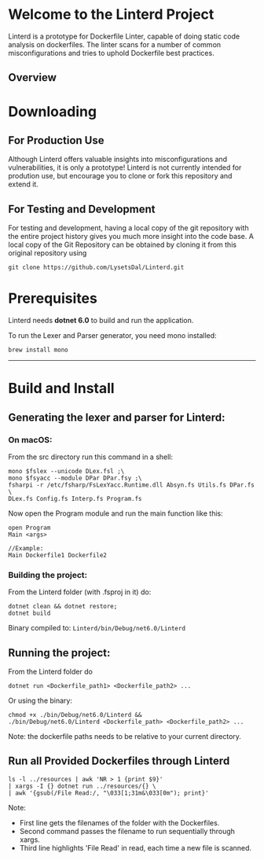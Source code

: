 # Welcome to the Linterd Project

Linterd is a prototype for Dockerfile Linter, capable of doing static code analysis on dockerfiles.
The linter scans for a number of common misconfigurations and tries to uphold Dockerfile best practices.


## Overview 


# Downloading
## For Production Use
Although Linterd offers valuable insights into misconfigurations and vulnerabilities, it is only a prototype! Linterd is not currently intended for prodution use, but encourage you to clone or fork this repository and extend it.

## For Testing and Development
For testing and development, having a local copy of the git repository with the entire project history gives you much more insight into the code base.
A local copy of the Git Repository can be obtained by cloning it from this original repository using
```
git clone https://github.com/LysetsDal/Linterd.git
```

# Prerequisites
Linterd needs **dotnet 6.0** to build and run the application.

To run the Lexer and Parser generator, you need mono installed:
```
brew install mono 
```
***

# Build and Install
## Generating the lexer and parser for Linterd:
### On macOS:

From the src directory run this command in a shell:
````
mono $fslex --unicode DLex.fsl ;\
mono $fsyacc --module DPar DPar.fsy ;\
fsharpi -r /etc/fsharp/FsLexYacc.Runtime.dll Absyn.fs Utils.fs DPar.fs \
DLex.fs Config.fs Interp.fs Program.fs

````

Now open the Program module and run the main function like this:
```
open Program
Main <args>

//Example: 
Main Dockerfile1 Dockerfile2
```

### Building the project:
From the Linterd folder (with .fsproj in it) do:
```
dotnet clean && dotnet restore;
dotnet build 
```
Binary compiled to: ``Linterd/bin/Debug/net6.0/Linterd``

## Running the project:
From the Linterd folder do
```
dotnet run <Dockerfile_path1> <Dockerfile_path2> ... 
```
Or using the binary: 
```
chmod +x ./bin/Debug/net6.0/Linterd &&
./bin/Debug/net6.0/Linterd <Dockerfile_path> <Dockerfile_path2> ...
```
Note: the dockerfile paths needs to be relative to your current directory.

## Run all Provided Dockerfiles through Linterd
```
ls -l ../resources | awk 'NR > 1 {print $9}'
| xargs -I {} dotnet run ../resources/{} \
| awk '{gsub(/File Read:/, "\033[1;31m&\033[0m"); print}'
```
Note:
- First line gets the filenames of the folder with the Dockerfiles. 
- Second command passes the filename to run sequentially through xargs.
- Third line highlights 'File Read' in read, each time a new file is scanned.